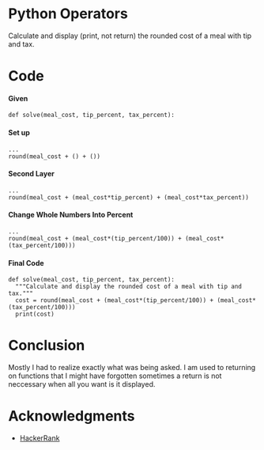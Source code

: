 # Python Operators

Calculate and display (print, not return) the rounded cost of a meal with tip and tax.

# Code

#### Given

```
def solve(meal_cost, tip_percent, tax_percent):
```

#### Set up

```
...
round(meal_cost + () + ())
```

#### Second Layer

```
...
round(meal_cost + (meal_cost*tip_percent) + (meal_cost*tax_percent))
```

#### Change Whole Numbers Into Percent

```
...
round(meal_cost + (meal_cost*(tip_percent/100)) + (meal_cost*(tax_percent/100)))
```

#### Final Code

```
def solve(meal_cost, tip_percent, tax_percent):
  """Calculate and display the rounded cost of a meal with tip and tax."""
  cost = round(meal_cost + (meal_cost*(tip_percent/100)) + (meal_cost*(tax_percent/100)))
  print(cost)
```

# Conclusion

Mostly I had to realize exactly what was being asked. I am used to returning on functions that I might have forgotten sometimes a return is not neccessary when all you want is it displayed.

# Acknowledgments

* [HackerRank](https://www.hackerrank.com)
